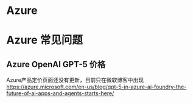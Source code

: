 # Azure

# Azure 常见问题

## Azure OpenAI GPT-5 价格

Azure产品定价页面还没有更新，目前只在微软博客中出现
https://azure.microsoft.com/en-us/blog/gpt-5-in-azure-ai-foundry-the-future-of-ai-apps-and-agents-starts-here/


